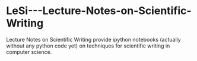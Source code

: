 # LeSi---Lecture-Notes-on-Scientific-Writing
Lecture Notes on Scientific Writing provide ipython notebooks (actually without any python code yet) on techniques for scientific writing in computer science. 


